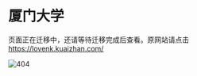 
# 厦门大学

页面正在迁移中，还请等待迁移完成后查看。原网站请点击<https://lovenk.kuaizhan.com/>  

![404](https://timgsa.baidu.com/timg?image&quality=80&size=b9999_10000&sec=1527103067269&di=598d5e023065cd6f7e8116da743f3ccb&imgtype=0&src=http%3A%2F%2Fimg.zcool.cn%2Fcommunity%2F015c4357764df30000012e7e576eae.jpg%401280w_1l_2o_100sh.jpg)

